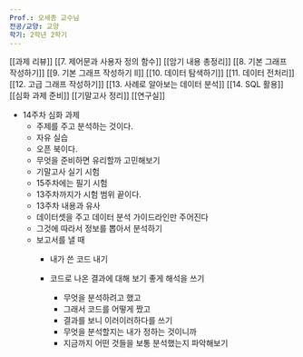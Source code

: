```yaml
---
Prof.: 오세종 교수님
전공/교양: 교양
학기: 2학년 2학기
---
```

[[과제 리뷰]]
[[7. 제어문과 사용자 정의 함수]]
[[암기 내용 총정리]]
[[8. 기본 그래프 작성하기]]
[[9. 기본 그래프 작성하기 ll]]
[[10. 데이터 탐색하기]]
[[11. 데이터 전처리]]
[[12. 고급 그래프 작성하기]]
[[13. 사례로 알아보는 데이터 분석]]
[[14. SQL 활용]]
[[심화 과제 준비]]
[[기말고사 정리]]
[[연구실]]
- 14주차 심화 과제
    - 주제를 주고 분석하는 것이다.
    - 자유 실습
    - 오픈 북이다.
    - 무엇을 준비하면 유리할까 고민해보기
    - 기말고사 실기 시험
    - 15주차에는 필기 시험
    - 13주차까지가 시험 범위 끝이다.
    - 13주차 내용과 유사
    - 데이터셋을 주고 데이터 분석 가이드라인만 주어진다
    - 그것에 따라서 정보를 뽑아서 분석하기
    - 보고서를 낼 때
        - 내가 쓴 코드 내기
        - 코드로 나온 결과에 대해 보기 좋게 해석을 쓰기
            
            - 무엇을 분석하려고 했고
            - 그래서 코드를 어떻게 짰고
            - 결과를 보니 이러이러하다를 쓰기
            - 무엇을 분석할지는 내가 정하는 것이니까
            - 지금까지 어떤 것들을 보통 분석했는지 파악해보기